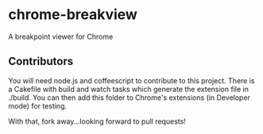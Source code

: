 chrome-breakview
================

A breakpoint viewer for Chrome

## Contributors

You will need node.js and coffeescript to contribute to this project. There is a Cakefile with build and watch tasks which generate the extension file in ./build. You can then add this folder to Chrome's extensions (in Developer mode) for testing.

With that, fork away...looking forward to pull requests!